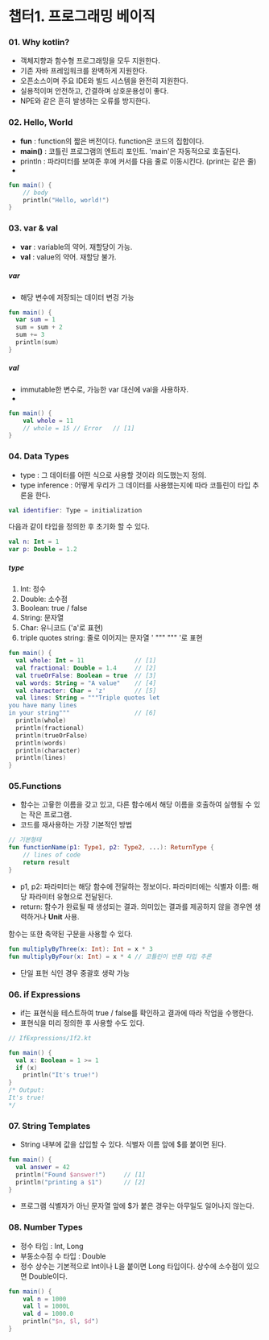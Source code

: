 # 챕터1. 프로그래밍 베이직

### 01. Why kotlin?
- 객체지향과 함수형 프로그래밍을 모두 지원한다.
- 기존 자바 프레임워크를 완벽하게 지원한다.
- 오픈소스이며 주요 IDE와 빌드 시스템을 완전히 지원한다.
- 실용적이며 안전하고, 간결하며 상호운용성이 좋다. 
- NPE와 같은 흔히 발생하는 오류를 방지한다.

### 02. Hello, World
- <b>fun</b> : function의 짧은 버전이다. function은 코드의 집합이다.
- <b>main()</b> : 코틀린 프로그램의 엔트리 포인트. 'main'은 자동적으로 호출된다.
- println : 파라미터를 보여준 후에 커서를 다음 줄로 이동시킨다. (print는 같은 줄)
- 
```kotlin
fun main() {
    // body 
    println("Hello, world!")
}
```

### 03. var & val
- <b>var</b> : variable의 약어. 재할당이 가능. 
- <b>val</b> : value의 약어. 재할당 불가.

##### var
- 해당 변수에 저장되는 데이터 변겅 가능 

```kotlin
fun main() {
  var sum = 1
  sum = sum + 2
  sum += 3
  println(sum)
}
```

##### val
- immutable한 변수로, 가능한 var 대신에 val을 사용하자. 
- 
```kotlin
fun main() {
    val whole = 11
    // whole = 15 // Error   // [1]
}
```

### 04. Data Types
- type : 그 데이터를 어떤 식으로 사용할 것이라 의도했는지 정의. 
- type inference : 어떻게 우리가 그 데이터를 사용했는지에 따라 코틀린이 타입 추론을 한다.
```kotlin
val identifier: Type = initialization
```
다음과 같이 타입을 정의한 후 초기화 할 수 있다. 
```kotlin
val n: Int = 1
var p: Double = 1.2
```
##### type
1. Int: 정수
2. Double: 소수점
3. Boolean: true / false
4. String: 문자열 
5. Char: 유니코드 ('a'로 표현)
6. triple quotes string: 줄로 이어지는 문자열 ' """ """ '로 표현 

```kotlin
fun main() {
  val whole: Int = 11              // [1]
  val fractional: Double = 1.4     // [2]
  val trueOrFalse: Boolean = true  // [3]
  val words: String = "A value"    // [4]
  val character: Char = 'z'        // [5]
  val lines: String = """Triple quotes let
you have many lines
in your string"""                  // [6]
  println(whole)
  println(fractional)
  println(trueOrFalse)
  println(words)
  println(character)
  println(lines)
}
```

### 05.Functions
- 함수는 고윻한 이름을 갖고 있고, 다른 함수에서 해당 이름을 호출하여 실행될 수 있는 작은 프로그램.
- 코드를 재사용하는 가장 기본적인 방법

```kotlin
// 기본형태
fun functionName(p1: Type1, p2: Type2, ...): ReturnType {
    // lines of code
    return result
}
```
- p1, p2: 파라미터는 해당 함수에 전달하는 정보이다. 파라미터에는 식별자 이름: 해당 파라미터 유형으로 전달된다.
- return: 함수가 완료될 때 생성되는 결과. 의미있는 결과를 제공하지 않을 경우엔 생력하거나 <b>Unit</b> 사용.

함수는 또한 축약된 구문을 사용할 수 있다.
```kotlin
fun multiplyByThree(x: Int): Int = x * 3
fun multiplyByFour(x: Int) = x * 4 // 코틀린이 반환 타입 추론
```
- 단일 표현 식인 경우 중괄호 생략 가능

### 06. if Expressions
- if는 표현식을 테스트하여 true / false를 확인하고 결과에 따라 작업을 수행한다.
- 표현식을 미리 정의한 후 사용할 수도 있다.
```kotlin
// IfExpressions/If2.kt

fun main() {
  val x: Boolean = 1 >= 1
  if (x)
    println("It's true!")
}
/* Output:
It's true!
*/
```

### 07. String Templates
- String 내부에 값을 삽입할 수 있다. 식별자 이름 앞에 $를 붙이면 된다.
```kotlin
fun main() {
  val answer = 42
  println("Found $answer!")     // [1]
  println("printing a $1")      // [2]
}
```
- 프로그램 식별자가 아닌 문자열 앞에 $가 붙은 경우는 아무일도 일어나지 않는다.

### 08. Number Types
- 정수 타입 : Int, Long
- 부동소수점 수 타입 : Double
- 정수 상수는 기본적으로 Int이나 L을 붙이면 Long 타입이다. 상수에 소수점이 있으면 Double이다.
```kotlin
fun main() {
    val n = 1000
    val l = 1000L
    val d = 1000.0
    println("$n, $l, $d")
}
```